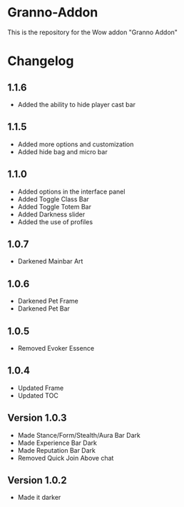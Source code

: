 # Granno-Addon
This is the repository for the Wow addon "Granno Addon"




# Changelog

## 1.1.6

* Added the ability to hide player cast bar

## 1.1.5

* Added more options and customization
* Added hide bag and micro bar

## 1.1.0

* Added options in the interface panel
* Added Toggle Class Bar
* Added Toggle Totem Bar
* Added Darkness slider
* Added the use of profiles


## 1.0.7

* Darkened Mainbar Art 

## 1.0.6
* Darkened Pet Frame
* Darkened Pet Bar

## 1.0.5

* Removed Evoker Essence

## 1.0.4
* Updated Frame
* Updated TOC

## Version 1.0.3
* Made Stance/Form/Stealth/Aura Bar Dark
* Made Experience Bar Dark
* Made Reputation Bar Dark
* Removed Quick Join Above chat

## Version 1.0.2

* Made it darker